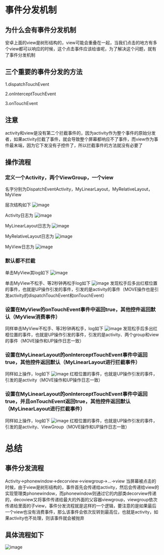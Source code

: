 # 事件分发机制
## 为什么会有事件分发机制
安卓上面的view是树形结构的，view可能会重叠在一起，当我们点击的地方有多个view都可以响应的时候，这个点击事件应该给谁呢，为了解决这个问题，就有了事件分发机制

## 三个重要的事件分发的方法

1.dispatchTouchEvent

2.onInterceptTouchEvent

3.onTouchEvent

## 注意
activity和view是没有第二个拦截事件的，因为activity作为整个事件的原始分发者，如果activity拦截了事件，就会导致整个屏幕都响应不了事件，而view作为事件最末端，因为它下发没有子控件了，所以拦截事件的方法就没有必要了

## 操作流程
### 定义一个Activity，两个ViewGroup，一个view
名字分别为DispatchEventActivity，MyLinearLayout，MyRelativeLayout，MyView

层次结构如下
![image](https://img-blog.csdnimg.cn/20190510232057604.png "")

Activity日志为
![image](https://img-blog.csdnimg.cn/20190510232641921.png "")

MyLinearLayout日志为
![image](https://img-blog.csdnimg.cn/2019051023291025.png "")

MyRelativeLayout日志为
![image](https://img-blog.csdnimg.cn/2019051023300670.png "")

MyView日志为
![image](https://img-blog.csdnimg.cn/20190510233038581.png "")


### 默认都不拦截

单击MyView其log如下
![image](https://img-blog.csdnimg.cn/20190510233838865.png "")

单击MyView不松手、等2秒钟再松手log如下
![image](https://img-blog.csdnimg.cn/2019051023411638.png "")
发现松手后多出红框位置的事件，也就是UP操作引发的事件，引发的是activity的事件（MOVE操作也是引发activity的dispatchTouchEvent和onTouchEvent）

### 设置在MyView的onTouchEvent事件中返回true，其他控件返回默认（MyView消费事件）
同样单击MyView不松手、等2秒钟再松手，log如下
![image](https://img-blog.csdnimg.cn/20190511090824829.png "")
发现松手后多出红框位置的事件，也就是UP操作引发的事件，引发的是activity、两个group和view的事件（MOVE操作和UP操作日志一致）

### 设置在MyLinearLayout的onInterceptTouchEvent事件中返回true，其他控件返回默认（MyLinearLayout进行拦截事件）
同样如上操作，log如下
![image](https://img-blog.csdnimg.cn/20190511091615481.png "")
红框位置的事件，也就是UP操作引发的事件，引发的是activity（MOVE操作和UP操作日志一致）

### 设置在MyLinearLayout的onInterceptTouchEvent事件中返回true，并且onTouchEvent返回true，其他控件返回默认（MyLinearLayout进行拦截事件）
同样如上操作，log如下
![image](https://img-blog.csdnimg.cn/20190511092745188.png "")
红框位置的事件，也就是UP操作引发的事件，引发的是activity、ViewGroup（MOVE操作和UP操作日志一致）

# 总结
## 事件分发流程
Activity->phonewindow->decorview->viewgroup->...->view
当屏幕被点击的时候，由于view是树形结构的，事件首先会传递给activity，然后会传递给view的实现管理类phonewindow，而phonewindow则通过它的内部类decorview传递的，decoview又将事件传递给最大的外面的父容器viewgroup，viewgroup依次传递给里面的子view，事件分发流程就是这样的一个逻辑，要注意的是如果最后一个view也没有消费事件，那么该事件会依次反转到最高位，也就是activity，如果activity也不处理，则该事件就会被抛弃
## 具体流程如下
![image](https://img-blog.csdnimg.cn/2019051109305888.png "")